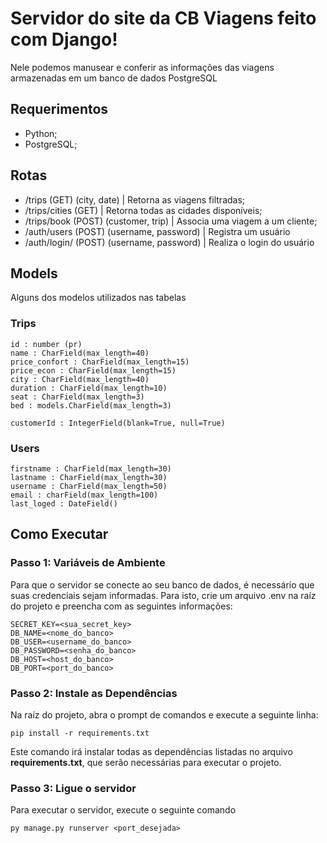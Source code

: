 # Servidor do site da CB Viagens feito com Django!
Nele podemos manusear e conferir as informações das viagens armazenadas em um banco de dados PostgreSQL

## Requerimentos
- Python;
- PostgreSQL;

## Rotas
- /trips (GET) (city, date)                 | Retorna as viagens filtradas;
- /trips/cities (GET)                       | Retorna todas as cidades disponíveis;
- /trips/book (POST) (customer, trip)       | Associa uma viagem a um cliente;
- /auth/users (POST) (username, password)   | Registra um usuário
- /auth/login/ (POST) (username, password)  | Realiza o login do usuário

## Models
Alguns dos modelos utilizados nas tabelas

### Trips
```
id : number (pr)
name : CharField(max_length=40)
price_confort : CharField(max_length=15)
price_econ : CharField(max_length=15)
city : CharField(max_length=40)
duration : CharField(max_length=10)
seat : CharField(max_length=3)
bed : models.CharField(max_length=3)

customerId : IntegerField(blank=True, null=True)
```

### Users
```
firstname : CharField(max_length=30)
lastname : CharField(max_length=30)
username : CharField(max_length=50)
email : charField(max_length=100)
last_loged : DateField()
```

## Como Executar
### Passo 1: Variáveis de Ambiente
Para que o servidor se conecte ao seu banco de dados, é necessário que suas credenciais sejam informadas. Para isto, crie um arquivo .env na raíz do projeto e preencha com as seguintes informações:

```
SECRET_KEY=<sua_secret_key>
DB_NAME=<nome_do_banco>
DB_USER=<username_do_banco>
DB_PASSWORD=<senha_do_banco>
DB_HOST=<host_do_banco>
DB_PORT=<port_do_banco>
```

### Passo 2: Instale as Dependências
Na raíz do projeto, abra o prompt de comandos e execute a seguinte linha:

```
pip install -r requirements.txt
```

Este comando irá instalar todas as dependências listadas no arquivo **requirements.txt**, que serão necessárias para executar o projeto.

### Passo 3: Ligue o servidor
Para executar o servidor, execute o seguinte comando
```
py manage.py runserver <port_desejada>
```